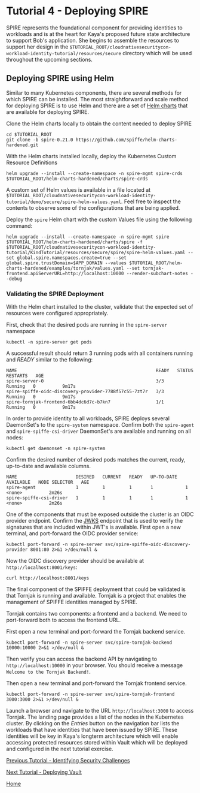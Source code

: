 # Tutorial 4 - Deploying SPIRE

SPIRE represents the foundational component for providing identities to workloads and is at the heart for Kaya's proposed future state architecture to support Bob's application. She begins to assemble the resources to support her design in the `$TUTORIAL_ROOT/cloudnativesecuritycon-workload-identity-tutorial/resources/secure` directory which will be used throughout the upcoming sections.

## Deploying SPIRE using Helm

Similar to many Kubernetes components, there are several methods for which SPIRE can be installed. The most straightforward and scale method for deploying SPIRE is to use Helm and there are a set of [Helm charts](https://github.com/spiffe/helm-charts-hardened) that are available for deploying SPIRE.

Clone the Helm charts locally to obtain the content needed to deploy SPIRE

```shell
cd $TUTORIAL_ROOT
git clone -b spire-0.21.0 https://github.com/spiffe/helm-charts-hardened.git
```

With the Helm charts installed locally, deploy the Kubernetes Custom Resource Definitions

```shell
helm upgrade --install --create-namespace -n spire-mgmt spire-crds $TUTORIAL_ROOT/helm-charts-hardened/charts/spire-crds
```

A custom set of Helm values is available in a file located at `$TUTORIAL_ROOT/cloudnativesecuritycon-workload-identity-tutorial/demo/secure/spire-helm-values.yaml`. Feel free to inspect the contents to observe some of the configurations that are being applied.

Deploy the `spire` Helm chart with the custom Values file using the following command:

```shell
helm upgrade --install --create-namespace -n spire-mgmt spire $TUTORIAL_ROOT/helm-charts-hardened/charts/spire -f $TUTORIAL_ROOT/cloudnativesecuritycon-workload-identity-tutorial/KindTutorial/resources/secure/spire/spire-helm-values.yaml --set global.spire.namespaces.create=true --set global.spire.trustDomain=$APP_DOMAIN --values $TUTORIAL_ROOT/helm-charts-hardened/examples/tornjak/values.yaml --set tornjak-frontend.apiServerURL=http://localhost:10000 --render-subchart-notes --debug
```

### Validating the SPIRE Deployment

With the Helm chart installed to the cluster, validate that the expected set of resources were configured appropriately.

First, check that the desired pods are running in the `spire-server` namespace

```shell
kubectl -n spire-server get pods
```

A successful result should return 3 running pods with all containers running and _READY_ similar to the following:

```
NAME                                                    READY   STATUS    RESTARTS   AGE
spire-server-0                                          3/3     Running   0          9m17s
spire-spiffe-oidc-discovery-provider-7788f57c55-7zt7r   3/3     Running   0          9m17s
spire-tornjak-frontend-6bb4dc6d7c-b7kn7                 1/1     Running   0          9m17s
```

In order to provide identity to all workloads, SPIRE deploys several DaemonSet's to the `spire-system` namespace. Confirm both the `spire-agent` and `spire-spiffe-csi-driver` DaemonSet's are available and running on all nodes:

```shell
kubectl get daemonset -n spire-system
```

Confirm the desired number of desired pods matches the current, ready, up-to-date and available columns.

```
NAME                      DESIRED   CURRENT   READY   UP-TO-DATE   AVAILABLE   NODE SELECTOR   AGE
spire-agent               1         1         1       1            1           <none>          2m26s
spire-spiffe-csi-driver   1         1         1       1            1           <none>          2m26s
```

One of the components that must be exposed outside the cluster is an OIDC provider endpoint. Confirm the [JWKS](https://tools.ietf.org/html/rfc7517) endpoint that is used to verify the signatures that are included within JWT's is available. First open a new terminal, and port-forward the OIDC provider service:

```shell
kubectl port-forward -n spire-server svc/spire-spiffe-oidc-discovery-provider 8001:80 2>&1 >/dev/null &
```

Now the OIDC discovery provider should be available at `http://localhost:8001/keys`:

```shell
curl http://localhost:8001/keys
```

The final component of the SPIFFE deployment that could be validated is that Tornjak is running and available. Tornjak is a project that enables the management of SPIFFE identities managed by SPIRE.

Tornjak contains two components: a frontend and a backend. We need to port-forward both to access the frontend URL. 

First open a new terminal and port-forward the Tornjak backend service. 

```shell
kubectl port-forward -n spire-server svc/spire-tornjak-backend 10000:10000 2>&1 >/dev/null &
```

Then verify you can access the backend API by navigating to `http://localhost:10000` in your browser. You should receive a message `Welcome to the Tornjak Backend!`. 

Then open a new terminal and port-forward the Tornjak frontend service. 

```shell
kubectl port-forward -n spire-server svc/spire-tornjak-frontend 3000:3000 2>&1 >/dev/null &
```

Launch a browser and navigate to the URL `http://localhost:3000` to access Tornjak. The landing page provides a list of the nodes in the Kubernetes cluster. By clicking on the _Entries_ button on the navigation bar lists the workloads that have identities that have been issued by SPIRE. These identities will be key in Kaya's longterm architecture which will enable accessing protected resources stored within Vault which will be deployed and configured in the next tutorial exercise.

[Previous Tutorial - Identifying Security Challenges](tutorial3.md)

[Next Tutorial - Deploying Vault](tutorial5.md)

[Home](../README.md)
